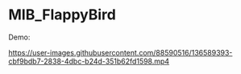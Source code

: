 # MIB_FlappyBird

Demo: 

https://user-images.githubusercontent.com/88590516/136589393-cbf9bdb7-2838-4dbc-b24d-351b62fd1598.mp4

